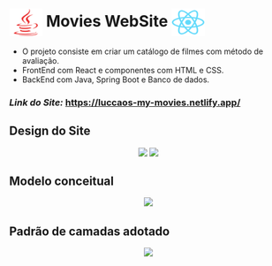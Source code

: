 <div className="Movies-WebSite">
  <h1>
    <img align="center" alt="java" height="50" width="60" src="https://github.com/devicons/devicon/blob/master/icons/java/java-plain.svg"/>
    Movies WebSite
    <img align="center" alt="react" height="50" width="60" src="https://github.com/devicons/devicon/blob/master/icons/react/react-original.svg"/>
  </h1>
</div>

- O projeto consiste em criar um catálogo de filmes com método de avaliação. 
- FrontEnd com React e componentes com HTML e CSS.
- BackEnd com Java, Spring Boot e Banco de dados.
### *Link do Site:* https://luccaos-my-movies.netlify.app/

## Design do Site
<div align="center">
  <img height="400em" src="https://user-images.githubusercontent.com/89430801/175829093-69c048bf-b2fa-45cd-b964-a5cd2811b527.svg"/>
  <img height="400em" src="https://user-images.githubusercontent.com/89430801/175829081-75e2261f-888e-49f4-affc-fcbba72074e8.svg"/>
</div>

## Modelo conceitual
<div align="center">
  <img height="200em" src="https://cdn.discordapp.com/attachments/896196228000391218/974677989822431242/dsmovie-dominio.png"/>
</div>

## Padrão de camadas adotado  
<div align="center">
  <img height="350em" src="https://cdn.discordapp.com/attachments/896196228000391218/974679242216452106/padrao-camadas.png"/>
</div>


